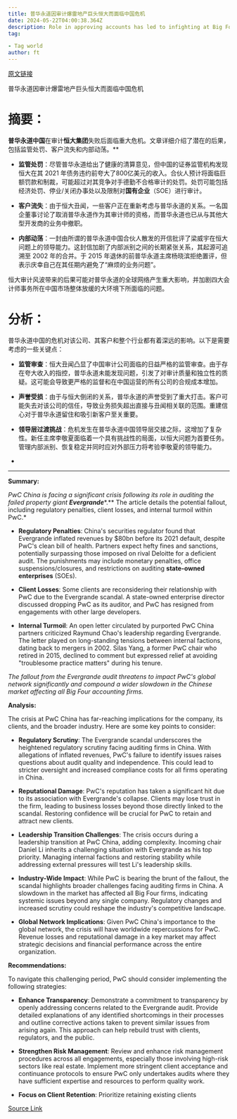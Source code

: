 ```yaml
---
title: 普华永道因审计爆雷地产巨头恒大而面临中国危机
date: 2024-05-22T04:00:38.364Z
description: Role in approving accounts has led to infighting at Big Four firm as clients reconsider relationship
tag: 

- Tag world
author: ft
---
```


[原文链接](https://ft.com/content/ba990311-94e5-4979-aa26-ce4fea9076db)

普华永道因审计爆雷地产巨头恒大而面临中国危机

# 摘要： 

**普华永道中国**在审计**恒大集团**失败后面临重大危机。文章详细介绍了潜在的后果，包括监管处罚、客户流失和内部动荡。**

- **监管处罚**：尽管普华永道给出了健康的清算意见，但中国的证券监管机构发现恒大在其 2021 年债务违约前夸大了800亿美元的收入。合伙人预计将面临巨额罚款和制裁，可能超过对其竞争对手德勤不合格审计的处罚。处罚可能包括经济处罚、停业/关闭办事处以及限制对**国有企业**（SOE）进行审计。

- **客户流失**：由于恒大丑闻，一些客户正在重新考虑与普华永道的关系。一名国企董事讨论了取消普华永道作为其审计师的资格，而普华永道也已从与其他大型开发商的业务中撤职。 

- **内部动荡**：一封由所谓的普华永道中国合伙人散发的开信批评了梁威宇在恒大问题上的领导能力。这封信加剧了内部派别之间的长期紧张关系，其起源可追溯至 2002 年的合并。于 2015 年退休的前普华永道主席杨晓滨拒绝置评，但表示庆幸自己在其任期内避免了“麻烦的业务问题”。 

恒大审计风波带来的后果可能对普华永道的全球网络产生重大影响，并加剧四大会计师事务所在中国市场整体放缓的大环境下所面临的问题。

# 分析：

普华永道中国的危机对该公司、其客户和整个行业都有着深远的影响。以下是需要考虑的一些关键点： 

- **监管审查**：恒大丑闻凸显了中国审计公司面临的日益严格的监管审查。由于存在夸大收入的指控，普华永道未能发现问题，引发了对审计质量和独立性的质疑。这可能会导致更严格的监督和在中国运营的所有公司的合规成本增加。 

- **声誉受损**：由于与恒大倒闭的关系，普华永道的声誉受到了重大打击。客户可能失去对该公司的信任，导致业务损失超出直接与丑闻相关联的范围。重建信心对于普华永道留住和吸引新客户至关重要。 

- **领导层过渡挑战**：危机发生在普华永道中国领导层交接之际，这增加了复杂性。新任主席李敬夏面临着一个具有挑战性的局面，以恒大问题为首要任务。管理内部派别、恢复稳定并同时应对外部压力将考验李敬夏的领导能力。 

-

---

**Summary:** 

*PwC China is facing a significant crisis following its role in auditing the failed property giant **Evergrande****.** The article details the potential fallout, including regulatory penalties, client losses, and internal turmoil within PwC.*

- **Regulatory Penalties**: China's securities regulator found that Evergrande inflated revenues by $80bn before its 2021 default, despite PwC's clean bill of health. Partners expect hefty fines and sanctions, potentially surpassing those imposed on rival Deloitte for a deficient audit. The punishments may include monetary penalties, office suspensions/closures, and restrictions on auditing **state-owned enterprises** (SOEs).

- **Client Losses**: Some clients are reconsidering their relationship with PwC due to the Evergrande scandal. A state-owned enterprise director discussed dropping PwC as its auditor, and PwC has resigned from engagements with other large developers. 

- **Internal Turmoil**: An open letter circulated by purported PwC China partners criticized Raymund Chao's leadership regarding Evergrande. The letter played on long-standing tensions between internal factions, dating back to mergers in 2002. Silas Yang, a former PwC chair who retired in 2015, declined to comment but expressed relief at avoiding "troublesome practice matters" during his tenure. 

*The fallout from the Evergrande audit threatens to impact PwC's global network significantly and compound a wider slowdown in the Chinese market affecting all Big Four accounting firms.* 


**Analysis:**

 The crisis at PwC China has far-reaching implications for the company, its clients, and the broader industry. Here are some key points to consider: 

- **Regulatory Scrutiny**: The Evergrande scandal underscores the heightened regulatory scrutiny facing auditing firms in China. With allegations of inflated revenues, PwC's failure to identify issues raises questions about audit quality and independence. This could lead to stricter oversight and increased compliance costs for all firms operating in China. 

- **Reputational Damage**: PwC's reputation has taken a significant hit due to its association with Evergrande's collapse. Clients may lose trust in the firm, leading to business losses beyond those directly linked to the scandal. Restoring confidence will be crucial for PwC to retain and attract new clients. 

- **Leadership Transition Challenges**: The crisis occurs during a leadership transition at PwC China, adding complexity. Incoming chair Daniel Li inherits a challenging situation with Evergrande as his top priority. Managing internal factions and restoring stability while addressing external pressures will test Li's leadership skills. 

- **Industry-Wide Impact**: While PwC is bearing the brunt of the fallout, the scandal highlights broader challenges facing auditing firms in China. A slowdown in the market has affected all Big Four firms, indicating systemic issues beyond any single company. Regulatory changes and increased scrutiny could reshape the industry's competitive landscape. 

- **Global Network Implications**: Given PwC China's importance to the global network, the crisis will have worldwide repercussions for PwC. Revenue losses and reputational damage in a key market may affect strategic decisions and financial performance across the entire organization. 


**Recommendations:**

 To navigate this challenging period, PwC should consider implementing the following strategies: 

- **Enhance Transparency**: Demonstrate a commitment to transparency by openly addressing concerns related to the Evergrande audit. Provide detailed explanations of any identified shortcomings in their processes and outline corrective actions taken to prevent similar issues from arising again. This approach can help rebuild trust with clients, regulators, and the public. 

- **Strengthen Risk Management**: Review and enhance risk management procedures across all engagements, especially those involving high-risk sectors like real estate. Implement more stringent client acceptance and continuance protocols to ensure PwC only undertakes audits where they have sufficient expertise and resources to perform quality work. 

- **Focus on Client Retention**: Prioritize retaining existing clients

[Source Link](https://ft.com/content/ba990311-94e5-4979-aa26-ce4fea9076db)


